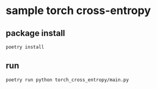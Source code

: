 # sample torch cross-entropy

## package install

```shell script
poetry install
```

## run

```shell script
poetry run python torch_cross_entropy/main.py
```
